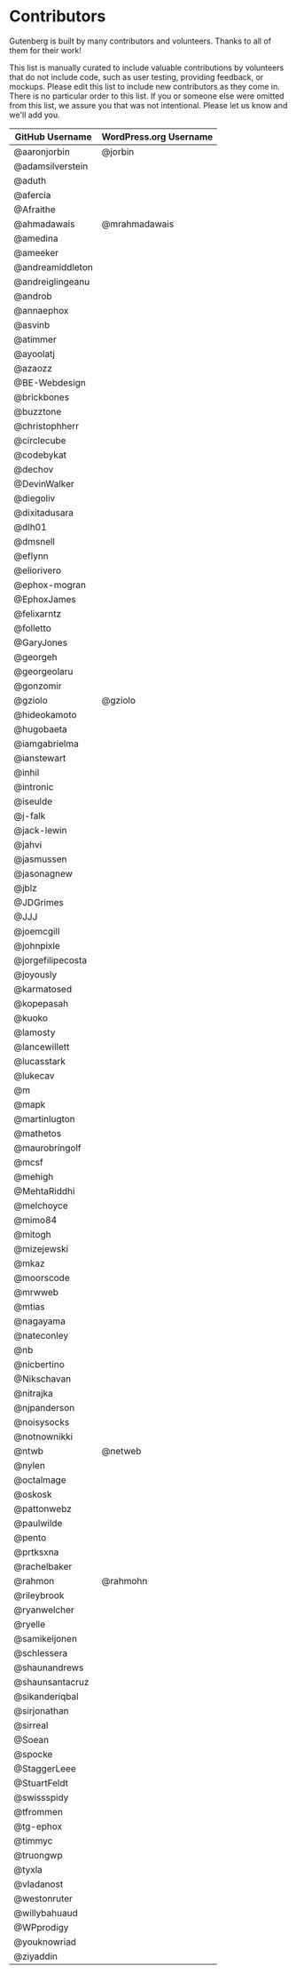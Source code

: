 # Contributors

Gutenberg is built by many contributors and volunteers. Thanks to all of them for their work!

This list is manually curated to include valuable contributions by volunteers that do not include code, such as user testing, providing feedback, or mockups. Please edit this list to include new contributors as they come in. There is no particular order to this list. If you or someone else were omitted from this list, we assure you that was not intentional. Please let us know and we'll add you.

| GitHub Username | WordPress.org Username|
| --------------- | --------------------- |
| @aaronjorbin | @jorbin | | 
| @adamsilverstein | | 
| @aduth | | 
| @afercia | | 
| @Afraithe | | 
| @ahmadawais | @mrahmadawais |
| @amedina | | 
| @ameeker | | 
| @andreamiddleton | | 
| @andreiglingeanu | | 
| @androb | | 
| @annaephox | | 
| @asvinb | | 
| @atimmer | | 
| @ayoolatj | | 
| @azaozz | | 
| @BE-Webdesign | | 
| @brickbones | | 
| @buzztone | | 
| @christophherr | | 
| @circlecube | | 
| @codebykat | | 
| @dechov | | 
| @DevinWalker | | 
| @diegoliv | | 
| @dixitadusara | | 
| @dlh01 | | 
| @dmsnell | | 
| @eflynn | | 
| @eliorivero | |  
| @ephox-mogran | |  
| @EphoxJames | |  
| @felixarntz | |  
| @folletto | |  
| @GaryJones | |  
| @georgeh | |  
| @georgeolaru | |  
| @gonzomir | |  
| @gziolo | @gziolo |
| @hideokamoto | |  
| @hugobaeta | |  
| @iamgabrielma | |  
| @ianstewart | |  
| @inhil | |  
| @intronic | |  
| @iseulde | |  
| @j-falk | |  
| @jack-lewin | |  
| @jahvi | |  
| @jasmussen | |  
| @jasonagnew | |  
| @jblz | |  
| @JDGrimes | |  
| @JJJ | |  
| @joemcgill | |  
| @johnpixle | | 
| @jorgefilipecosta | | 
| @joyously | | 
| @karmatosed | | 
| @kopepasah | | 
| @kuoko | | 
| @lamosty | | 
| @lancewillett | | 
| @lucasstark | | 
| @lukecav | | 
| @m | | 
| @mapk | | 
| @martinlugton | | 
| @mathetos | | 
| @maurobringolf | | 
| @mcsf | | 
| @mehigh | | 
| @MehtaRiddhi | | 
| @melchoyce | | 
| @mimo84 | | 
| @mitogh | | 
| @mizejewski | | 
| @mkaz | | 
| @moorscode | | 
| @mrwweb | | 
| @mtias | | 
| @nagayama | | 
| @nateconley | | 
| @nb | | 
| @nicbertino |
| @Nikschavan | | 
| @nitrajka | | 
| @njpanderson | | 
| @noisysocks | | 
| @notnownikki | | 
| @ntwb | @netweb |
| @nylen | | 
| @octalmage | | 
| @oskosk | | 
| @pattonwebz | | 
| @paulwilde | | 
| @pento | | 
| @prtksxna | | 
| @rachelbaker | | 
| @rahmon | @rahmohn |
| @rileybrook | | 
| @ryanwelcher | | 
| @ryelle | | 
| @samikeijonen | | 
| @schlessera | | 
| @shaunandrews | | 
| @shaunsantacruz | | 
| @sikanderiqbal | | 
| @sirjonathan | | 
| @sirreal | | 
| @Soean | | 
| @spocke | | 
| @StaggerLeee | | 
| @StuartFeldt | | 
| @swissspidy | | 
| @tfrommen | | 
| @tg-ephox | | 
| @timmyc | | 
| @truongwp | | 
| @tyxla | | 
| @vladanost | | 
| @westonruter | | 
| @willybahuaud | | 
| @WPprodigy | | 
| @youknowriad | | 
| @ziyaddin | | 
